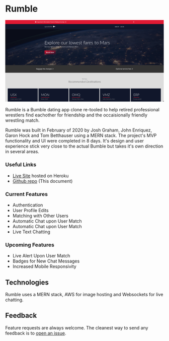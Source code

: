 # Rumble

![Rumble Image](https://github.com/johnenriquez/spacebrite/blob/master/app/assets/images/app-screens/hero-wide.png)

Rumble is a Bumble dating app clone re-tooled to help retired professional wrestlers find eachother for friendship and the occaisionally friendly wrestling match.

Rumble was built in February of 2020 by Josh Graham, John Enriquez, Garon Hock and Tom Betthauser using a MERN stack. The project's MVP functionality and UI were completed in 8 days. It's design and user experience stick very close to the actual Bumble but takes it's own direction in several areas.

### Useful Links
- [Live Site](https://rumble-demo.herokuapp.com/#/app/connections) hosted on Heroku
- [Github repo](https://github.com/tombetthauser/rumble) (This document)

### Current Features
- Authentication
- User Profile Edits
- Matching with Other Users
- Automatic Chat upon User Match
- Automatic Chat upon User Match
- Live Text Chatting



<!-- ### Authentication -->

<!-- While Spacebrite allows you to browse flights without registering, features such as bookmarks, trips, and checkins are unavailable until you sign up. If you don't want to create an account immediately, you can log in as a demo user.

The forms validate that you've filled out the fields and display any relevant error messages in red.

Logging in:

![Login Screen With Errors](https://github.com/johnenriquez/spacebrite/blob/master/app/assets/images/app-screens/login-screen-with-errors.png)

Signing up:

![Signup Screen With Errors](https://github.com/johnenriquez/spacebrite/blob/master/app/assets/images/app-screens/signup-with-errors.png) -->

<!-- ### User Profile Edits -->

<!-- ![Spaceport Screen](https://github.com/johnenriquez/spacebrite/blob/master/app/assets/images/app-screens/spaceport-wide.png)

You can view upcoming flights to and from a specific spaceport, regardless of whether you've logged in. Spaceports have their own IATA code, the planet (or celestial body) of their location, and their locality upon that planet. Visiting a spaceport page reveals the inbound and outbound flights scheduled to or from that spaceport.

Flights have their own identification numbers. They all belong to specfic spaceline companies and have a model designation. -->


<!-- ### Matching with Other Users -->

<!-- ### Automatic Chat upon User Match -->

<!-- ### Automatic Chat upon User Match -->

<!-- ### Live Text Chatting -->


### Upcoming Features

- Live Alert Upon User Match
- Badges for New Chat Messages
- Increased Mobile Responsivity

## Technologies

Rumble uses a MERN stack, AWS for image hosting and Websockets for live chatting.

## Feedback

Feature requests are always welcome. The cleanest way to send any feedback is to [open an issue](https://github.com/tombetthauser/rumble/issues).


<!-- FOR RESEEDING / DATABASE WIPE -->
<!-- https://rumble-demo.herokuapp.com/api/users/seed -->